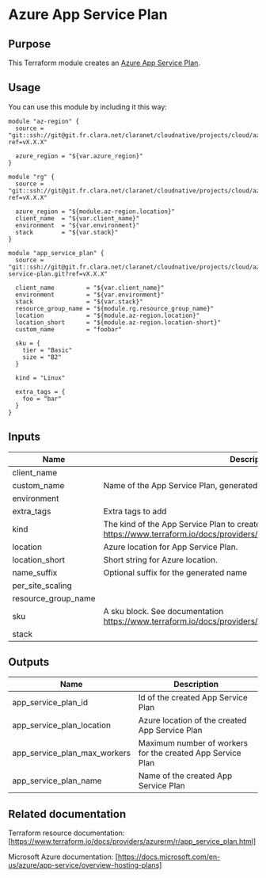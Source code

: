 # Azure App Service Plan

## Purpose
This Terraform module creates an [Azure App Service Plan](https://docs.microsoft.com/en-us/azure/app-service/overview-hosting-plans).

## Usage
You can use this module by including it this way:
```
module "az-region" {
  source = "git::ssh://git@git.fr.clara.net/claranet/cloudnative/projects/cloud/azure/terraform/modules/regions.git?ref=vX.X.X"

  azure_region = "${var.azure_region}"
}

module "rg" {
  source = "git::ssh://git@git.fr.clara.net/claranet/cloudnative/projects/cloud/azure/terraform/modules/rg.git?ref=vX.X.X"

  azure_region = "${module.az-region.location}"
  client_name  = "${var.client_name}"
  environment  = "${var.environment}"
  stack        = "${var.stack}"
}

module "app_service_plan" {
  source = "git::ssh://git@git.fr.clara.net/claranet/cloudnative/projects/cloud/azure/terraform/modules/app-service-plan.git?ref=vX.X.X"

  client_name         = "${var.client_name}"
  environment         = "${var.environment}"
  stack               = "${var.stack}"
  resource_group_name = "${module.rg.resource_group_name}"
  location            = "${module.az-region.location}"
  location_short      = "${module.az-region.location-short}"
  custom_name         = "foobar"

  sku = {
    tier = "Basic"
    size = "B2"
  }

  kind = "Linux"

  extra_tags = {
    foo = "bar"
  }
}
```

## Inputs

| Name | Description | Type | Default | Required |
|------|-------------|:----:|:-----:|:-----:|
| client_name |  | string | - | yes |
| custom_name | Name of the App Service Plan, generated if not set. | string | `` | no |
| environment |  | string | - | yes |
| extra_tags | Extra tags to add | map | `<map>` | no |
| kind | The kind of the App Service Plan to create. See documentation https://www.terraform.io/docs/providers/azurerm/r/app_service_plan.html#kind | string | - | yes |
| location | Azure location for App Service Plan. | string | - | yes |
| location_short | Short string for Azure location. | string | - | yes |
| name_suffix | Optional suffix for the generated name | string | `` | no |
| per_site_scaling |  | string | `false` | no |
| resource_group_name |  | string | - | yes |
| sku | A sku block. See documentation https://www.terraform.io/docs/providers/azurerm/r/app_service_plan.html#sku | map | - | yes |
| stack |  | string | - | yes |

## Outputs

| Name | Description |
|------|-------------|
| app_service_plan_id | Id of the created App Service Plan |
| app_service_plan_location | Azure location of the created App Service Plan |
| app_service_plan_max_workers | Maximum number of workers for the created App Service Plan |
| app_service_plan_name | Name of the created App Service Plan |

## Related documentation
Terraform resource documentation: [https://www.terraform.io/docs/providers/azurerm/r/app_service_plan.html]

Microsoft Azure documentation: [https://docs.microsoft.com/en-us/azure/app-service/overview-hosting-plans]
